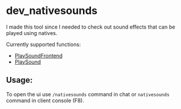 # dev_nativesounds

I made this tool since I needed to check out sound effects that can be played using natives.

Currently supported functions:
* [PlaySoundFrontend](https://runtime.fivem.net/doc/natives/?_0x67C540AA08E4A6F5)
* [PlaySound](https://runtime.fivem.net/doc/natives/?_0x7FF4944CC209192D)


## Usage:

To open the ui use `/nativesounds` command in chat or `nativesounds` command in client console (F8).